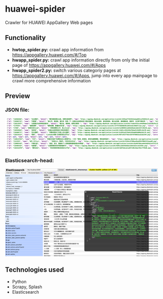 # huawei-spider
 Crawler for HUAWEI AppGallery Web pages
 
 
## Functionality
- **hwtop_spider.py:** crawl app information from https://appgallery.huawei.com/#/Top
- **hwapp_spider.py:** crawl app information directly from only the initial page of https://appgallery.huawei.com/#/Apps
- **hwapp_spider2.py:** switch various categoriy pages at https://appgallery.huawei.com/#/Apps, jump into every app mainpage to crawl more comprehensive information 

## Preview


### JSON file:
![](https://raw.githubusercontent.com/wy-go/huawei-spider/main/readme-files/json-data.png)

### Elasticsearch-head:
![](https://raw.githubusercontent.com/wy-go/huawei-spider/main/readme-files/es-head-data.png)


## Technologies used
- Python
- Scrapy, Splash
- Elasticsearch

